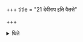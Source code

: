 +++
title = "21 देवीराप इति वैतसे"

+++

<details><summary>थिते</summary>

देवीराप इति वैतसे सते ग्रहान्समवनीयानाधृष्टाः सीदतेत्यन्तरा होतुर्धिष्णियं ब्राह्मणाच्छंसिनश्च सादयित्वा निभृष्टमसीति तस्मिञ्छतमानं हिरण्यमवधाय शुक्रा वः शुक्रेणोत्पुनामीति तेनोत्पूय सधमादो द्युम्निनीरूर्ज एता इति चतुर्षु पात्रेषु व्यानयति । पालाश औदुम्बर आश्वत्थे नैयग्रोधे च २१
</details>
